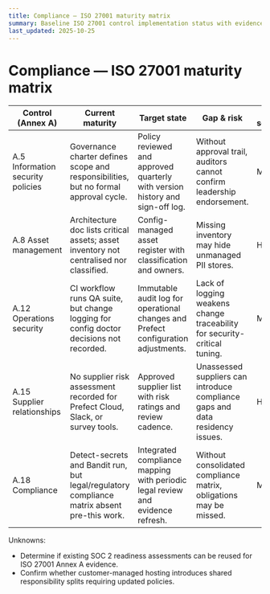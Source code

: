 ```yaml
---
title: Compliance — ISO 27001 maturity matrix
summary: Baseline ISO 27001 control implementation status with evidence links, owners, and remediation hooks.
last_updated: 2025-10-25
---
```


# Compliance — ISO 27001 maturity matrix

| Control (Annex A) | Current maturity | Target state | Gap & risk | Risk severity | Evidence | Control owner | Remediation |
| --- | --- | --- | --- | --- | --- | --- | --- |
| A.5 Information security policies | Governance charter defines scope and responsibilities, but no formal approval cycle. | Policy reviewed and approved quarterly with version history and sign-off log. | Without approval trail, auditors cannot confirm leadership endorsement. | Medium | [`docs/governance/project-charter.md`](../../governance/project-charter.md). | Leadership | [Backlog: ISO27001-001](../remediation-backlog.md#iso27001-001-establish-policy-approval-cycle) |
| A.8 Asset management | Architecture doc lists critical assets; asset inventory not centralised nor classified. | Config-managed asset register with classification and owners. | Missing inventory may hide unmanaged PII stores. | High | [`docs/explanations/architecture.md`](../../explanations/architecture.md); `data/` asset manifests. | Security & Platform | [Backlog: ISO27001-002](../remediation-backlog.md#iso27001-002-build-asset-register) |
| A.12 Operations security | CI workflow runs QA suite, but change logging for config doctor decisions not recorded. | Immutable audit log for operational changes and Prefect configuration adjustments. | Lack of logging weakens change traceability for security-critical tuning. | Medium | [`.github/workflows/process-data.yml`](../../.github/workflows/process-data.yml); [`src/hotpass/config_doctor.py`](../../src/hotpass/config_doctor.py). | Engineering | [Backlog: ISO27001-003](../remediation-backlog.md#iso27001-003-extend-ops-logging) |
| A.15 Supplier relationships | No supplier risk assessment recorded for Prefect Cloud, Slack, or survey tools. | Approved supplier list with risk ratings and review cadence. | Unassessed suppliers can introduce compliance gaps and data residency issues. | High | [`docs/metrics/metrics-plan.md`](../../metrics/metrics-plan.md) assumptions; `Next_Steps.md` risk notes. | Procurement & Security | [Backlog: ISO27001-004](../remediation-backlog.md#iso27001-004-define-supplier-risk-register) |
| A.18 Compliance | Detect-secrets and Bandit run, but legal/regulatory compliance matrix absent pre-this work. | Integrated compliance mapping with periodic legal review and evidence refresh. | Without consolidated compliance matrix, obligations may be missed. | Medium | This document set; QA command history in `Next_Steps.md`. | Compliance | [Backlog: ISO27001-005](../remediation-backlog.md#iso27001-005-schedule-legal-reviews) |

Unknowns:

- Determine if existing SOC 2 readiness assessments can be reused for ISO 27001 Annex A evidence.
- Confirm whether customer-managed hosting introduces shared responsibility splits requiring updated policies.
